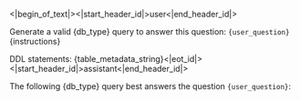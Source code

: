 <|begin_of_text|><|start_header_id|>user<|end_header_id|>

Generate a valid {db_type} query to answer this question: `{user_question}`
{instructions}

DDL statements:
{table_metadata_string}<|eot_id|><|start_header_id|>assistant<|end_header_id|>

The following {db_type} query best answers the question `{user_question}`:
```sql
